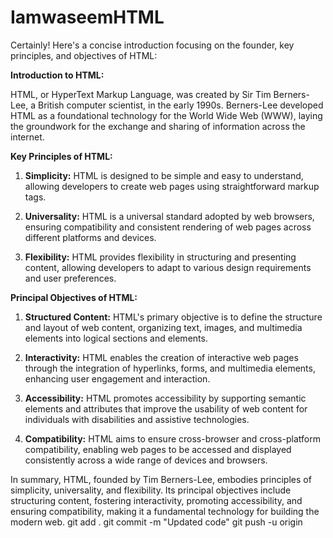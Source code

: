 # IamwaseemHTML
Certainly! Here's a concise introduction focusing on the founder, key principles, and objectives of HTML:

**Introduction to HTML:**

HTML, or HyperText Markup Language, was created by Sir Tim Berners-Lee, a British computer scientist, in the early 1990s. Berners-Lee developed HTML as a foundational technology for the World Wide Web (WWW), laying the groundwork for the exchange and sharing of information across the internet.

**Key Principles of HTML:**

1. **Simplicity:** HTML is designed to be simple and easy to understand, allowing developers to create web pages using straightforward markup tags.

2. **Universality:** HTML is a universal standard adopted by web browsers, ensuring compatibility and consistent rendering of web pages across different platforms and devices.

3. **Flexibility:** HTML provides flexibility in structuring and presenting content, allowing developers to adapt to various design requirements and user preferences.

**Principal Objectives of HTML:**

1. **Structured Content:** HTML's primary objective is to define the structure and layout of web content, organizing text, images, and multimedia elements into logical sections and elements.

2. **Interactivity:** HTML enables the creation of interactive web pages through the integration of hyperlinks, forms, and multimedia elements, enhancing user engagement and interaction.

3. **Accessibility:** HTML promotes accessibility by supporting semantic elements and attributes that improve the usability of web content for individuals with disabilities and assistive technologies.

4. **Compatibility:** HTML aims to ensure cross-browser and cross-platform compatibility, enabling web pages to be accessed and displayed consistently across a wide range of devices and browsers.

In summary, HTML, founded by Tim Berners-Lee, embodies principles of simplicity, universality, and flexibility. Its principal objectives include structuring content, fostering interactivity, promoting accessibility, and ensuring compatibility, making it a fundamental technology for building the modern web.
git add .
git commit -m "Updated code"
git push -u origin